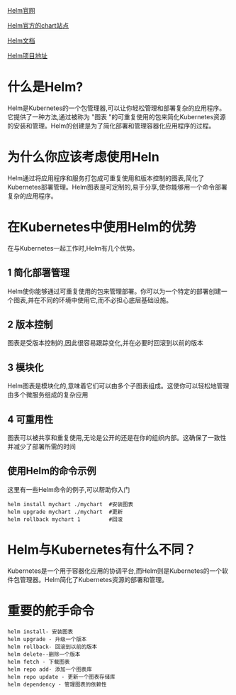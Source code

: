 [Helm官网](https://v3.helm.sh/zh/docs/)  

[Helm官方的chart站点](https://hub.kubeapps.com/)  

[Helm文档](https://www.qikqiak.com/k8s-book/docs/42.Helm%E5%AE%89%E8%A3%85.html)  

[Helm项目地址](https://github.com/helm/helm/releases)



# 什么是Helm?
Helm是Kubernetes的一个包管理器,可以让你轻松管理和部署复杂的应用程序。它提供了一种方法,通过被称为 "图表 "的可重复使用的包来简化Kubernetes资源的安装和管理。Helm的创建是为了简化部署和管理容器化应用程序的过程。  

# 为什么你应该考虑使用Heln
Helm通过将应用程序和服务打包成可重复使用和版本控制的图表,简化了Kubernetes部署管理。Helm图表是可定制的,易于分享,使你能够用一个命令部署复杂的应用程序。

# 在Kubernetes中使用Helm的优势
在与Kubernetes一起工作时,Helm有几个优势。
## 1 简化部署管理
Helm使你能够通过可重复使用的包来管理部署。你可以为一个特定的部署创建一个图表,并在不同的环境中使用它,而不必担心底层基础设施。
## 2 版本控制
图表是受版本控制的,因此很容易跟踪变化,并在必要时回滚到以前的版本
## 3 模块化
Helm图表是模块化的,意味着它们可以由多个子图表组成。这使你可以轻松地管理由多个微服务组成的复杂应用
## 4 可重用性
图表可以被共享和重复使用,无论是公开的还是在你的组织内部。这确保了一致性并减少了部署所需的时间  
## 使用Helm的命令示例
这里有一些Helm命令的例子,可以帮助你入门
```
helm install mychart ./mychart  #安装图表
helm upgrade mychart ./mychart  #更新
helm rollback mychart 1         #回滚
```
# Helm与Kubernetes有什么不同？
Kubernetes是一个用于容器化应用的协调平台,而Helm则是Kubernetes的一个软件包管理器。Helm简化了Kubernetes资源的部署和管理。

# 重要的舵手命令
```
helm install- 安装图表
helm upgrade - 升级一个版本
helm rollback- 回滚到以前的版本
helm delete--删除一个版本
helm fetch - 下载图表
helm repo add- 添加一个图表库
helm repo update - 更新一个图表存储库
helm dependency - 管理图表的依赖性
```
